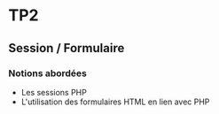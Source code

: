 # TP2
## Session / Formulaire

### Notions abordées

- Les sessions PHP
- L'utilisation des formulaires HTML en lien avec PHP